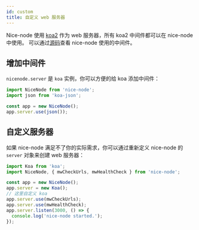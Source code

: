 ```yaml
---
id: custom
title: 自定义 web 服务器
---
```


Nice-node 使用 [koa2](https://koajs.com/) 作为 web 服务器，所有 koa2 中间件都可以在 nice-node 中使用。 可以通过[源码](https://github.com/zhongzhi107/nice-node/blob/master/packages/nice-node/src/server.ts#L48)查看 nice-node 使用的中间件。


## 增加中间件
`nicenode.server` 是 `koa` 实例，你可以方便的给 koa 添加中间件：

```js
import NiceNode from 'nice-node';
import json from 'koa-json';

const app = new NiceNode();
app.server.use(json());
```

## 自定义服务器
如果 nice-node 满足不了你的实际需求，你可以通过重新定义 nice-node 的 `server` 对象来创建 web 服务器：
```js
import Koa from 'koa';
import NiceNode, { mwCheckUrls, mwHealthCheck } from 'nice-node';

const app = new NiceNode();
app.server = new Koa();
// 这里自定义 koa
app.server.use(mwCheckUrls);
app.server.use(mwHealthCheck);
app.server.listen(3000, () => {
  console.log('nice-node started.');
});
```
